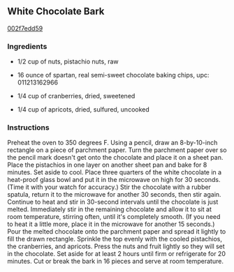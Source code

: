 ## White Chocolate Bark

[002f7edd59](http://www.foodnetwork.com/recipes/ina-garten/white-chocolate-bark0.html)

### Ingredients

 - 1/2 cup of nuts, pistachio nuts, raw

 - 16 ounce of spartan, real semi-sweet chocolate baking chips, upc: 011213162966

 - 1/4 cup of cranberries, dried, sweetened

 - 1/4 cup of apricots, dried, sulfured, uncooked

### Instructions

Preheat the oven to 350 degrees F. Using a pencil, draw an 8-by-10-inch rectangle on a piece of parchment paper. Turn the parchment paper over so the pencil mark doesn't get onto the chocolate and place it on a sheet pan. Place the pistachios in one layer on another sheet pan and bake for 8 minutes. Set aside to cool. Place three quarters of the white chocolate in a heat-proof glass bowl and put it in the microwave on high for 30 seconds. (Time it with your watch for accuracy.) Stir the chocolate with a rubber spatula, return it to the microwave for another 30 seconds, then stir again. Continue to heat and stir in 30-second intervals until the chocolate is just melted. Immediately stir in the remaining chocolate and allow it to sit at room temperature, stirring often, until it's completely smooth. (If you need to heat it a little more, place it in the microwave for another 15 seconds.) Pour the melted chocolate onto the parchment paper and spread it lightly to fill the drawn rectangle. Sprinkle the top evenly with the cooled pistachios, the cranberries, and apricots. Press the nuts and fruit lightly so they will set in the chocolate. Set aside for at least 2 hours until firm or refrigerate for 20 minutes. Cut or break the bark in 16 pieces and serve at room temperature.